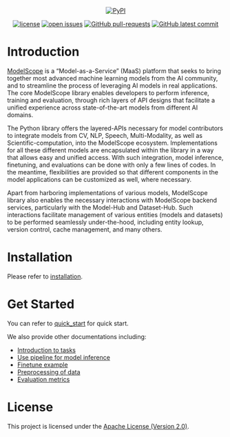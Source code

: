 
<div align="center">

[![PyPI](https://img.shields.io/pypi/v/modelscope)](https://pypi.org/project/modelscope/)
<!-- [![Documentation Status](https://readthedocs.org/projects/easy-cv/badge/?version=latest)](https://easy-cv.readthedocs.io/en/latest/) -->
[![license](https://img.shields.io/github/license/modelscope/modelscope.svg)](https://github.com/modelscope/modelscope/blob/master/LICENSE)
[![open issues](https://isitmaintained.com/badge/open/modelscope/modelscope.svg)](https://github.com/modelscope/modelscope/issues)
[![GitHub pull-requests](https://img.shields.io/github/issues-pr/modelscope/modelscope.svg)](https://GitHub.com/modelscope/modelscope/pull/)
[![GitHub latest commit](https://badgen.net/github/last-commit/modelscope/modelscope)](https://GitHub.com/modelscope/modelscope/commit/)
<!-- [![GitHub contributors](https://img.shields.io/github/contributors/modelscope/modelscope.svg)](https://GitHub.com/modelscope/modelscope/graphs/contributors/) -->
<!-- [![PRs Welcome](https://img.shields.io/badge/PRs-welcome-brightgreen.svg?style=flat-square)](http://makeapullrequest.com) -->


</div>

# Introduction

[ModelScope]( https://www.modelscope.cn) is a “Model-as-a-Service” (MaaS) platform that seeks to bring together most advanced machine learning models from the AI community, and to streamline the process of leveraging AI models in real applications. The core ModelScope library enables developers to perform inference, training and evaluation, through rich layers of API designs that facilitate a unified experience across state-of-the-art models from different AI domains.

The Python library offers the layered-APIs necessary for model contributors to integrate models from CV, NLP, Speech, Multi-Modality, as well as Scientific-computation, into the ModelScope ecosystem. Implementations for all these different models are encapsulated within the library in a way that allows easy and unified access. With such integration, model inference, finetuning, and evaluations can be done with only a few lines of codes. In the meantime, flexibilities are provided so that different components in the model applications can be customized as well, where necessary.

Apart from harboring implementations of various models, ModelScope library also enables the necessary interactions with ModelScope backend services, particularly with the Model-Hub and Dataset-Hub. Such interactions facilitate management of  various entities (models and datasets) to be performed seamlessly under-the-hood, including entity lookup, version control, cache management, and many others.

# Installation

Please refer to [installation](https://modelscope.cn/docs/%E7%8E%AF%E5%A2%83%E5%AE%89%E8%A3%85).

# Get Started

You can refer to [quick_start](https://modelscope.cn/docs/%E5%BF%AB%E9%80%9F%E5%BC%80%E5%A7%8B) for quick start.

We also provide other documentations including:
* [Introduction to tasks](https://modelscope.cn/docs/%E4%BB%BB%E5%8A%A1%E7%9A%84%E4%BB%8B%E7%BB%8D)
* [Use pipeline for model inference](https://modelscope.cn/docs/%E6%A8%A1%E5%9E%8B%E7%9A%84%E6%8E%A8%E7%90%86Pipeline)
* [Finetune example](https://modelscope.cn/docs/%E6%A8%A1%E5%9E%8B%E7%9A%84%E8%AE%AD%E7%BB%83Train)
* [Preprocessing of data](https://modelscope.cn/docs/%E6%95%B0%E6%8D%AE%E7%9A%84%E9%A2%84%E5%A4%84%E7%90%86)
* [Evaluation metrics](https://modelscope.cn/docs/%E6%A8%A1%E5%9E%8B%E7%9A%84%E8%AF%84%E4%BC%B0)

# License

This project is licensed under the [Apache License (Version 2.0)](https://github.com/modelscope/modelscope/blob/master/LICENSE).
